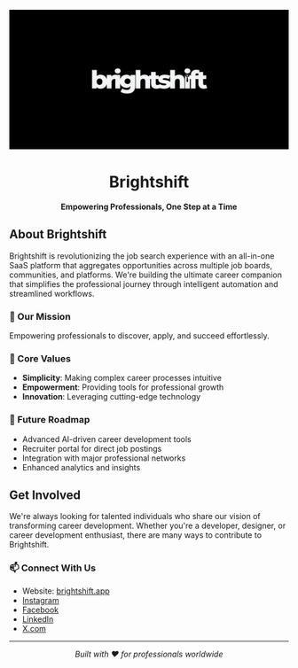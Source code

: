 <p align="center">
  <img src="../profile/logo.jpg" alt="Brightshift Logo">
</p>

<h1 align="center">Brightshift</h1>
<p align="center">
  <strong>Empowering Professionals, One Step at a Time</strong>
</p>

## About Brightshift

Brightshift is revolutionizing the job search experience with an all-in-one SaaS platform that aggregates opportunities across multiple job boards, communities, and platforms. We're building the ultimate career companion that simplifies the professional journey through intelligent automation and streamlined workflows.

### 🎯 Our Mission

Empowering professionals to discover, apply, and succeed effortlessly.

### 💫 Core Values

- **Simplicity**: Making complex career processes intuitive
- **Empowerment**: Providing tools for professional growth
- **Innovation**: Leveraging cutting-edge technology

### 🚀 Future Roadmap

- Advanced AI-driven career development tools
- Recruiter portal for direct job postings
- Integration with major professional networks
- Enhanced analytics and insights

## Get Involved

We're always looking for talented individuals who share our vision of transforming career development. Whether you're a developer, designer, or career development enthusiast, there are many ways to contribute to Brightshift.

### 📫 Connect With Us

- Website: [brightshift.app](https://brightshift.app)
- [Instagram](https://www.instagram.com/brightshift.app/)
- [Facebook](https://www.facebook.com/people/Brightshift/61570333376956)
- [LinkedIn](https://www.linkedin.com/company/brightshift-app)
- [X.com](https://x.com/Brightshift_app)

---

<p align="center">
  <i>Built with ❤️ for professionals worldwide</i>
</p>
